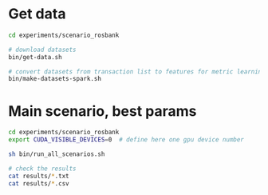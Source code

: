 # Get data

```sh
cd experiments/scenario_rosbank

# download datasets
bin/get-data.sh

# convert datasets from transaction list to features for metric learning
bin/make-datasets-spark.sh
```

# Main scenario, best params

```sh
cd experiments/scenario_rosbank
export CUDA_VISIBLE_DEVICES=0  # define here one gpu device number

sh bin/run_all_scenarios.sh

# check the results
cat results/*.txt
cat results/*.csv
```
